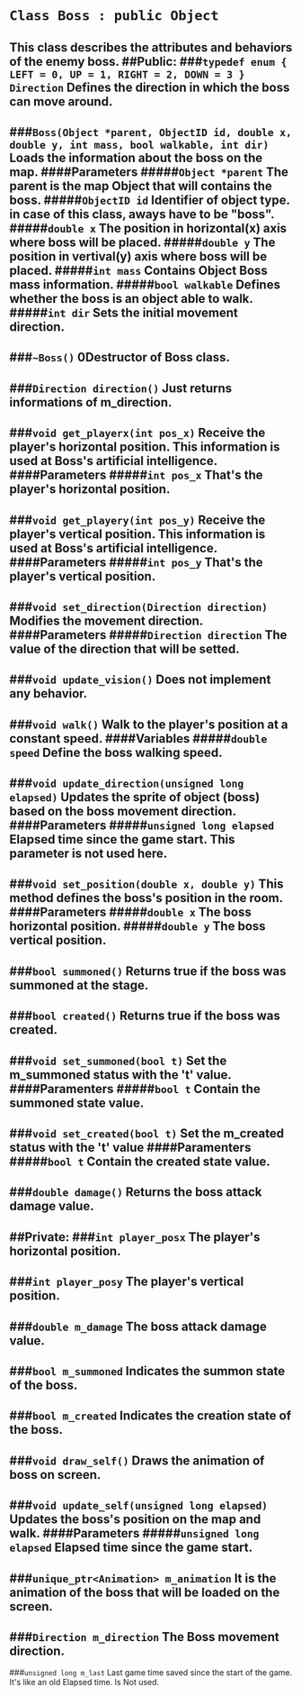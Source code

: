 # ```Class Boss : public Object```
This class describes the attributes and behaviors of the enemy boss.
##Public:
###```typedef enum { LEFT = 0, UP = 1, RIGHT = 2, DOWN = 3 } Direction```
Defines the direction in which the boss can move around.
--
###```Boss(Object *parent, ObjectID id, double x, double y, int mass, bool walkable, int dir)```
Loads the information about the boss on the map.
####Parameters
#####```Object *parent```
The parent is the map Object that will contains the boss.
#####```ObjectID id```
Identifier of object type. in case of this class, aways have to be "boss".
#####```double x```
The position in horizontal(x) axis where boss will be placed. 
#####```double y```
The position in vertival(y) axis where boss will be placed. 
#####```int mass```
Contains Object Boss mass information.
#####```bool walkable```
Defines whether the boss is an object able to walk.
#####```int dir```
Sets the initial movement direction.
--
###```~Boss()```
0Destructor of Boss class.
--
###```Direction direction()```
Just returns informations of m_direction.
--
###```void get_playerx(int pos_x)```
Receive the player's horizontal position. This information is used at Boss's artificial intelligence.
####Parameters
#####```int pos_x```
That's the player's horizontal position.
--
###```void get_playery(int pos_y)```
Receive the player's vertical position. This information is used at Boss's artificial intelligence.
####Parameters
#####```int pos_y```
That's the player's vertical position.
--
###```void set_direction(Direction direction)```
Modifies the movement direction.
####Parameters
#####```Direction direction```
The value of the direction that will be setted.
--
###```void update_vision()```
Does not implement any behavior.
--
###```void walk()```
Walk to the player's position at a constant speed.
####Variables
#####```double speed```
Define the boss walking speed.
--
###```void update_direction(unsigned long elapsed)```
Updates the sprite of object (boss) based on the boss movement direction.
####Parameters
#####```unsigned long elapsed```
Elapsed time since the game start. This parameter is not used here.
--
###```void set_position(double x, double y)```
This method defines the boss's position in the room.
####Parameters
#####```double x```
The boss horizontal position.
#####```double y```
The boss vertical position.
--
###```bool summoned()```
Returns true if the boss was summoned at the stage.
--
###```bool created()```
Returns true if the boss was created.
--
###```void set_summoned(bool t)```
Set the m_summoned status with the 't' value.
####Paramenters
#####```bool t```
Contain the summoned state value.
--
###```void set_created(bool t)```
Set the m_created status with the 't' value
####Paramenters
#####```bool t```
Contain the created state value.
--
###```double damage()```
Returns the boss attack damage value.
--
##Private:
###```int player_posx```
The player's horizontal position.
--
###```int player_posy```
The player's vertical position.
--
###```double m_damage```
The boss attack damage value.
--
###```bool m_summoned```
Indicates the summon state of the boss.
--
###```bool m_created```
Indicates the creation state of the boss.
--
###```void draw_self()```
Draws the animation of boss on screen.
--
###```void update_self(unsigned long elapsed)```
Updates the boss's position on the map and walk.
####Parameters
#####```unsigned long elapsed```
Elapsed time since the game start.
--
###```unique_ptr<Animation> m_animation```
It is the animation of the boss that will be loaded on the screen.
--
###```Direction m_direction```
The Boss movement direction.
--
###```unsigned long m_last```
Last game time saved since the start of the game. It's like an old Elapsed time. Is Not used.
